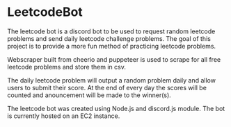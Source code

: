 # LeetcodeBot

The leetcode bot is a discord bot to be used to request random leetcode problems and send daily leetcode challenge problems. The goal of this project is to provide a more fun method of practicing leetcode problems. 

Webscraper built from cheerio and puppeteer is used to scrape for all free leetcode problems and store them in csv. 

The daily leetcode problem will output a random problem daily and allow users to submit their score. At the end of every day the scores will be counted and anouncement will be made to the winner(s). 

The leetcode bot was created using Node.js and discord.js module. The bot is currently hosted on an EC2 instance.


